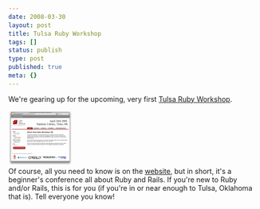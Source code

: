 ```yaml
---
date: 2008-03-30
layout: post
title: Tulsa Ruby Workshop
tags: []
status: publish
type: post
published: true
meta: {}
---
```

We're gearing up for the upcoming, very first <a href="http://tulsarubyworkshop.com">Tulsa Ruby Workshop</a>.<div class='p_embed p_image_embed'><img alt="Media_httpmpovwordpresscomfiles200803picture1thumbnailpng_affkbrinbcsagpv" height="111" src="/images/media_httpmpovwordpresscomfiles200803picture1thumbnailpng_AFFkbrInBCsAgpv.png.scaled500.png" width="128" /></div>Of course, all you need to know is on the <a href="http://tulsarubyworkshop.com">website</a>, but in short, it's a beginner's conference all about Ruby and Rails. If you're new to Ruby and/or Rails, this is for you (if you're in or near enough to Tulsa, Oklahoma that is). Tell everyone you know!
